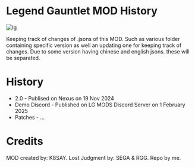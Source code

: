 # Legend Gauntlet MOD History
![lg](https://github.com/user-attachments/assets/27cc01bd-cbcc-435c-838f-c4e63bc9b99c)

Keeping track of changes of .jsons of this MOD. Such as various folder containing specific version as well an updating one for keeping track of changes. Due to some version having chinese and english jsons. these will be separated.

# History

- 2.0 - Publised on Nexus on 19 Nov 2024
- Demo Discord - Published on LG MODS Discord Server on 1 February 2025
- Patches - ...

# Credits

MOD created by: K8SAY.
Lost Judgment by: SEGA & RGG.
Repo by me.
